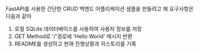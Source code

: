 FastAPI를 사용한 간단한 CRUD 백엔드 어플리케이션 샘플을 만들려고 해 요구사항은 다음과 같아

1. 로컬 SQLite 데이터베이스를 사용하여 사용자 정보를 저장
2. GET Method로 '/'경로에 'Hello World' 메시지 반환
3. README를 생성하고 현재 진행상황과 히스토리를 기록